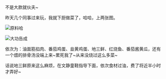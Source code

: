 

不是大款就伙夫~

昨天几个同事过来玩，我就下厨做菜了，哈哈，上两张图。

![原料哈](https://e25ba8-log4d-c.dijingchao.com/images/upload_dropbox/201012/cook1.jpg)

![大功告成](https://e25ba8-log4d-c.dijingchao.com/images/upload_dropbox/201012/cook2.jpg)

依次为：油面筋掐肉、番茄鸡蛋、韭黄鸡蛋、地三鲜、红烧鱼、番茄酱黄瓜，还有一个煨的排骨汤没端上来~累死我了~从来没烧过这么多菜~

话说地三鲜原来这么麻烦，在文静童鞋指导下面，依次食材过油，费了将近半小时才弄好~


